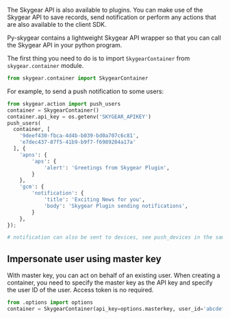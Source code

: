 The Skygear API is also available to plugins. You can make use of the Skygear API
to save records, send notification or perform any actions that are also
available to the client SDK.

Py-skygear contains a lightweight Skygear API wrapper so that you can call
the Skygear API in your python program.

The first thing you need to do is to import `SkygearContainer` from
`skygear.container` module.

```python
from skygear.container import SkygearContainer
```

For example, to send a push notification to some users:

```python
from skygear.action import push_users
container = SkygearContainer()
container.api_key = os.getenv('SKYGEAR_APIKEY')
push_users(
  container, [
    '9deef430-fbca-4d4b-b039-bd0a707c6c81',
    'e7dec437-87f5-41b9-b9f7-f6989204a17a'
  ], {
    'apns': {
        'aps': {
            'alert': 'Greetings from Skygear Plugin',
        }
    },
    'gcm': {
        'notification': {
            'title': 'Exciting News for you',
            'body': 'Skygear Plugin sending notifications',
        }
    },
});

# notification can also be sent to devices, see push_devices in the same package
```

## Impersonate user using master key

With master key, you can act on behalf of an existing user. When creating
a container, you need to specify the master key as the API key and specify
the user ID of the user. Access token is no required.

```python
from .options import options
container = SkygearContainer(api_key=options.masterkey, user_id='abcdef1234')
```
